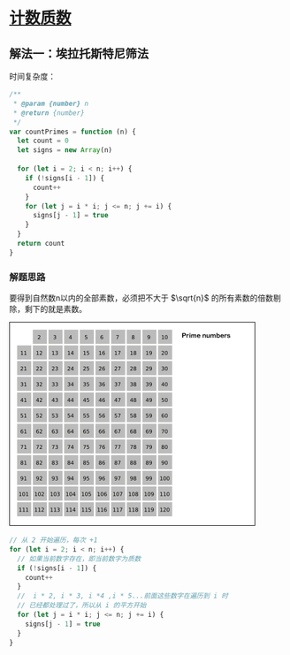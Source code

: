 # [计数质数](https://leetcode-cn.com/problems/count-primes/description/)

## 解法一：埃拉托斯特尼筛法

时间复杂度：

```javascript
/**
 * @param {number} n
 * @return {number}
 */
var countPrimes = function (n) {
  let count = 0
  let signs = new Array(n)

  for (let i = 2; i < n; i++) {
    if (!signs[i - 1]) {
      count++
    }
    for (let j = i * i; j <= n; j += i) {
      signs[j - 1] = true
    }
  }
  return count
}
```

### 解题思路

要得到自然数n以内的全部素数，必须把不大于 $\sqrt{n}$ 的所有素数的倍数剔除，剩下的就是素数。

![1.gif](Readme.assets/23d348bef930ca4bb73f749500f664ccffc5e41467aac0ba9787025392ca207b-1.gif)

```javascript
// 从 2 开始遍历，每次 +1
for (let i = 2; i < n; i++) {
  // 如果当前数字存在，即当前数字为质数
  if (!signs[i - 1]) {
    count++
  }
  //  i * 2, i * 3, i *4 ,i * 5...前面这些数字在遍历到 i 时
  // 已经都处理过了，所以从 i 的平方开始
  for (let j = i * i; j <= n; j += i) {
    signs[j - 1] = true
  }
}
```

